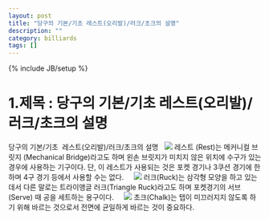 ```yaml
---
layout: post
title: "당구의 기본/기초 레스트(오리발)/러크/초크의 설명"
description: ""
category: billiards
tags: []
---
```

{% include JB/setup %}
# 1.제목 : 당구의 기본/기초 레스트(오리발)/러크/초크의 설명

당구의 기본/기초  레스트(오리발)/러크/초크의 설명
 
<img src="img/3-1-1.jpg">
레스트 (Rest)는 메커니컬 브릿지 (Mechanical Bridge)라고도 하며 왼손 브릿지가 미치지 않은 위치에 수구가 있는 경우에 사용하는 기구이다. 단, 이 레스트가 사용되는 것은 포켓 경기나 3쿠션 경기에 한하며 4구 경기 등에서 사용할 수는 없다.
 
 
<img src="img/3-1-2.jpg">
러크(Ruck)는 삼각형 모양을 하고 있는 데서 다른 말로는 트라이앵글 러크(Triangle Ruck)라고도 하며 포켓경기의 서브(Serve) 때 공을 세트하는 용구이다.
 
 
<img src="img/3-1-3.jpg">
초크(Chalk)는 탭이 미끄러지지 않도록 하기 위해 바르는 것으로서 전면에 균일하게 바르는 것이 중요하다.